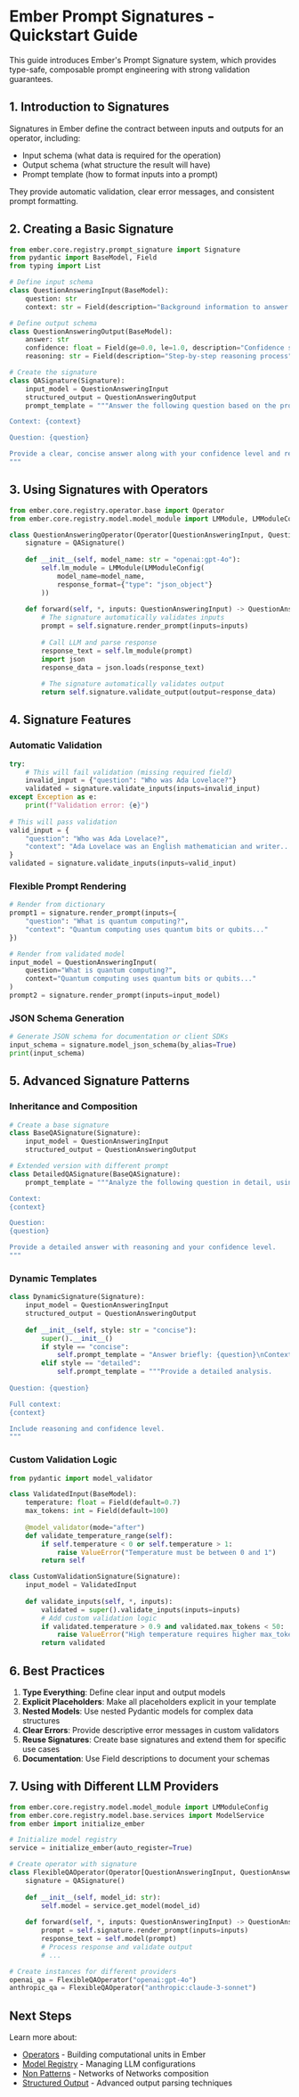 # Ember Prompt Signatures - Quickstart Guide

This guide introduces Ember's Prompt Signature system, which provides type-safe, composable prompt engineering with strong validation guarantees.

## 1. Introduction to Signatures

Signatures in Ember define the contract between inputs and outputs for an operator, including:
- Input schema (what data is required for the operation)
- Output schema (what structure the result will have)
- Prompt template (how to format inputs into a prompt)

They provide automatic validation, clear error messages, and consistent prompt formatting.

## 2. Creating a Basic Signature

```python
from ember.core.registry.prompt_signature import Signature
from pydantic import BaseModel, Field
from typing import List

# Define input schema
class QuestionAnsweringInput(BaseModel):
    question: str
    context: str = Field(description="Background information to answer the question")

# Define output schema
class QuestionAnsweringOutput(BaseModel):
    answer: str
    confidence: float = Field(ge=0.0, le=1.0, description="Confidence score between 0 and 1")
    reasoning: str = Field(description="Step-by-step reasoning process")

# Create the signature
class QASignature(Signature):
    input_model = QuestionAnsweringInput
    structured_output = QuestionAnsweringOutput
    prompt_template = """Answer the following question based on the provided context.

Context: {context}

Question: {question}

Provide a clear, concise answer along with your confidence level and reasoning.
"""
```

## 3. Using Signatures with Operators

```python
from ember.core.registry.operator.base import Operator
from ember.core.registry.model.model_module import LMModule, LMModuleConfig

class QuestionAnsweringOperator(Operator[QuestionAnsweringInput, QuestionAnsweringOutput]):
    signature = QASignature()
    
    def __init__(self, model_name: str = "openai:gpt-4o"):
        self.lm_module = LMModule(LMModuleConfig(
            model_name=model_name,
            response_format={"type": "json_object"}
        ))
    
    def forward(self, *, inputs: QuestionAnsweringInput) -> QuestionAnsweringOutput:
        # The signature automatically validates inputs
        prompt = self.signature.render_prompt(inputs=inputs)
        
        # Call LLM and parse response
        response_text = self.lm_module(prompt)
        import json
        response_data = json.loads(response_text)
        
        # The signature automatically validates output
        return self.signature.validate_output(output=response_data)
```

## 4. Signature Features

### Automatic Validation

```python
try:
    # This will fail validation (missing required field)
    invalid_input = {"question": "Who was Ada Lovelace?"}
    validated = signature.validate_inputs(inputs=invalid_input)
except Exception as e:
    print(f"Validation error: {e}")
    
# This will pass validation
valid_input = {
    "question": "Who was Ada Lovelace?",
    "context": "Ada Lovelace was an English mathematician and writer..."
}
validated = signature.validate_inputs(inputs=valid_input)
```

### Flexible Prompt Rendering

```python
# Render from dictionary
prompt1 = signature.render_prompt(inputs={
    "question": "What is quantum computing?",
    "context": "Quantum computing uses quantum bits or qubits..."
})

# Render from validated model
input_model = QuestionAnsweringInput(
    question="What is quantum computing?",
    context="Quantum computing uses quantum bits or qubits..."
)
prompt2 = signature.render_prompt(inputs=input_model)
```

### JSON Schema Generation

```python
# Generate JSON schema for documentation or client SDKs
input_schema = signature.model_json_schema(by_alias=True)
print(input_schema)
```

## 5. Advanced Signature Patterns

### Inheritance and Composition

```python
# Create a base signature
class BaseQASignature(Signature):
    input_model = QuestionAnsweringInput
    structured_output = QuestionAnsweringOutput

# Extended version with different prompt
class DetailedQASignature(BaseQASignature):
    prompt_template = """Analyze the following question in detail, using the context.

Context:
{context}

Question:
{question}

Provide a detailed answer with reasoning and your confidence level.
"""
```

### Dynamic Templates

```python
class DynamicSignature(Signature):
    input_model = QuestionAnsweringInput
    structured_output = QuestionAnsweringOutput
    
    def __init__(self, style: str = "concise"):
        super().__init__()
        if style == "concise":
            self.prompt_template = "Answer briefly: {question}\nContext: {context}"
        elif style == "detailed":
            self.prompt_template = """Provide a detailed analysis.
            
Question: {question}

Full context:
{context}

Include reasoning and confidence level.
"""
```

### Custom Validation Logic

```python
from pydantic import model_validator

class ValidatedInput(BaseModel):
    temperature: float = Field(default=0.7)
    max_tokens: int = Field(default=100)
    
    @model_validator(mode="after")
    def validate_temperature_range(self):
        if self.temperature < 0 or self.temperature > 1:
            raise ValueError("Temperature must be between 0 and 1")
        return self

class CustomValidationSignature(Signature):
    input_model = ValidatedInput
    
    def validate_inputs(self, *, inputs):
        validated = super().validate_inputs(inputs=inputs)
        # Add custom validation logic
        if validated.temperature > 0.9 and validated.max_tokens < 50:
            raise ValueError("High temperature requires higher max_tokens")
        return validated
```

## 6. Best Practices

1. **Type Everything**: Define clear input and output models
2. **Explicit Placeholders**: Make all placeholders explicit in your template
3. **Nested Models**: Use nested Pydantic models for complex data structures
4. **Clear Errors**: Provide descriptive error messages in custom validators
5. **Reuse Signatures**: Create base signatures and extend them for specific use cases
6. **Documentation**: Use Field descriptions to document your schemas

## 7. Using with Different LLM Providers

```python
from ember.core.registry.model.model_module import LMModuleConfig
from ember.core.registry.model.base.services import ModelService
from ember import initialize_ember

# Initialize model registry
service = initialize_ember(auto_register=True)

# Create operator with signature
class FlexibleQAOperator(Operator[QuestionAnsweringInput, QuestionAnsweringOutput]):
    signature = QASignature()
    
    def __init__(self, model_id: str):
        self.model = service.get_model(model_id)
    
    def forward(self, *, inputs: QuestionAnsweringInput) -> QuestionAnsweringOutput:
        prompt = self.signature.render_prompt(inputs=inputs)
        response_text = self.model(prompt)
        # Process response and validate output
        # ...

# Create instances for different providers
openai_qa = FlexibleQAOperator("openai:gpt-4o")
anthropic_qa = FlexibleQAOperator("anthropic:claude-3-sonnet")
```

## Next Steps

Learn more about:
- [Operators](operators.md) - Building computational units in Ember
- [Model Registry](model_registry.md) - Managing LLM configurations
- [Non Patterns](non.md) - Networks of Networks composition
- [Structured Output](../advanced/structured_output.md) - Advanced output parsing techniques